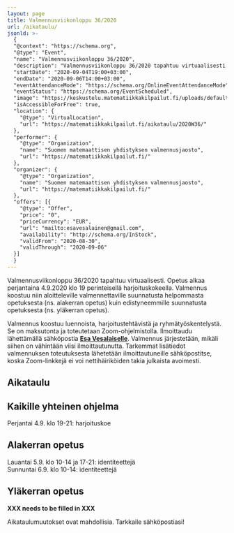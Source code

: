 ```yaml
---
layout: page
title: Valmennusviikonloppu 36/2020
url: /aikataulu/
jsonld: >-
  {
  "@context": "https://schema.org",
  "@type": "Event",
  "name": "Valmennusviikonloppu 36/2020",
  "description": "Valmennusviikonloppu 36/2020 tapahtuu virtuaalisesti. Tilaisuus alkaa perjantaina 4.9.2020 klo 19 perinteisellä monivalintakilpailulla ja jatkuu lauantaina ja sunnuntaina. Valmennus on maksutonta.",
  "startDate": "2020-09-04T19:00+03:00",
  "endDate": "2020-09-06T14:00+03:00",
  "eventAttendanceMode": "https://schema.org/OnlineEventAttendanceMode",
  "eventStatus": "https://schema.org/EventScheduled",
  "image": "https://keskustelu.matematiikkakilpailut.fi/uploads/default/original/1X/903d26f2a2a48285467275e06546a35b2f203482.png",
  "isAccessibleForFree": true,
  "location": {
    "@type": "VirtualLocation",
    "url": "https://matematiikkakilpailut.fi/aikataulu/2020W36/"
  },
  "performer": {
    "@type": "Organization",
    "name": "Suomen matemaattisen yhdistyksen valmennusjaosto",
    "url": "https://matematiikkakilpailut.fi/"
  },
  "organizer": {
    "@type": "Organization",
    "name": "Suomen matemaattisen yhdistyksen valmennusjaosto",
    "url": "https://matematiikkakilpailut.fi/"
  },
  "offers": [{
    "@type": "Offer",
    "price": "0",
    "priceCurrency": "EUR",
    "url": "mailto:esavesalainen@gmail.com",
    "availability": "http://schema.org/InStock",
    "validFrom": "2020-08-30",
    "validThrough": "2020-09-06"
  }]
  }
---
```


Valmennusviikonloppu 36/2020 tapahtuu virtuaalisesti.
Opetus alkaa perjantaina 4.9.2020 klo 19 perinteisellä
harjoituskokeella.
Valmennus koostuu niin aloitteleville valmennettaville
suunnatusta helpommasta opetuksesta (ns. alakerran opetus)
kuin edistyneemmille suunnatusta opetuksesta (ns. yläkerran opetus).

Valmennus koostuu luennoista, harjoitustehtävistä ja
ryhmätyöskentelystä. Se on maksutonta ja toteutetaan Zoom-ohjelmistolla.
Ilmoittaudu lähettämällä sähköpostia
**[Esa Vesalaiselle](mailto:esavesalainen@gmail.com)**.
Valmennus järjestetään, mikäli siihen on vähintään viisi ilmoittautunutta.
Tarkemmat lisätiedot valmennuksen toteutuksesta lähetetään
ilmoittautuneille sähköpostitse, koska Zoom-linkkejä ei voi nettihäiriköiden
takia julkaista avoimesti.

## Aikataulu

## Kaikille yhteinen ohjelma

Perjantai 4.9. klo 19-21: harjoituskoe

## Alakerran opetus

Lauantai 5.9. klo 10-14 ja 17-21: identiteettejä<br>
Sunnuntai 6.9. klo 10-14: identiteettejä

## Yläkerran opetus

**XXX needs to be filled in XXX**

Aikataulumuutokset ovat mahdollisia. Tarkkaile sähköpostiasi!
